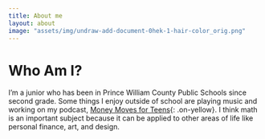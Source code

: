 ```yaml
---
title: About me
layout: about
image: "assets/img/undraw-add-document-0hek-1-hair-color_orig.png"
---
```


# Who Am I?

I’m a junior who has been in Prince William County Public Schools since second grade. Some things I enjoy outside of school are playing music and working on my podcast, [Money Moves for Teens](https://moneymovesforteens.weebly.com/){: .on-yellow}. I think math is an important subject because it can be applied to other areas of life like personal finance, art, and design.
